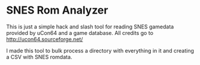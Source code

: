 # SNES Rom Analyzer
This is just a simple hack and slash tool for reading SNES gamedata provided by uCon64 and a game database.
All credits go to http://ucon64.sourceforge.net/

I made this tool to bulk process a directory with everything in it and creating a CSV with SNES romdata.
